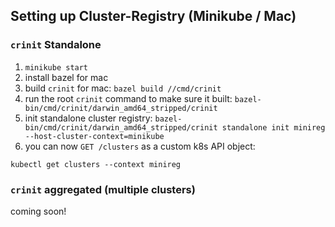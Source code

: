 ## Setting up Cluster-Registry (Minikube / Mac)


### `crinit` Standalone

1. `minikube start `
2. install bazel for mac
3. build `crinit` for mac: `bazel build //cmd/crinit`
4. run the root `crinit` command to make sure it built: `bazel-bin/cmd/crinit/darwin_amd64_stripped/crinit`
5. init standalone cluster registry: `bazel-bin/cmd/crinit/darwin_amd64_stripped/crinit standalone init minireg --host-cluster-context=minikube`
6. you can now `GET /clusters` as a custom k8s API object:

```
kubectl get clusters --context minireg

```



### `crinit` aggregated (multiple clusters)

coming soon!
